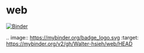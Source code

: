 # web

[![Binder](https://mybinder.org/badge_logo.svg)](https://mybinder.org/v2/gh/Walter-hsieh/web/HEAD)

.. image:: https://mybinder.org/badge_logo.svg
 :target: https://mybinder.org/v2/gh/Walter-hsieh/web/HEAD
